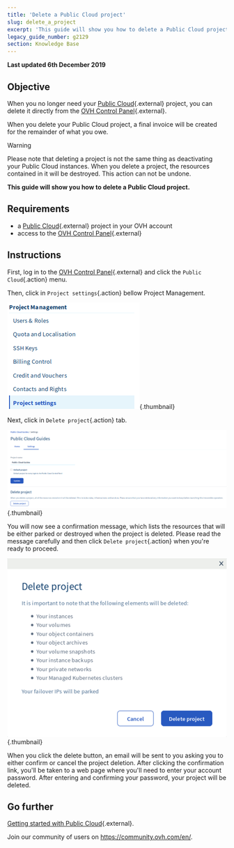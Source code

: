 ```yaml
---
title: 'Delete a Public Cloud project'
slug: delete_a_project
excerpt: 'This guide will show you how to delete a Public Cloud project'
legacy_guide_number: g2129
section: Knowledge Base
---
```


**Last updated 6th December 2019**

## Objective

When you no longer need your [Public Cloud](https://docs.ovh.com/gb/en/public-cloud/){.external} project, you can delete it directly from the [OVH Control Panel](https://www.ovh.com/auth/?action=gotomanager){.external}.

When you delete your Public Cloud project, a final invoice will be created for the remainder of what you owe.

> [!warning]
>
Please note that deleting a project is not the same thing as deactivating your Public Cloud instances. When you delete a project, the resources contained in it will be destroyed. This action can not be undone.
>

**This guide will show you how to delete a Public Cloud project.**

## Requirements

* a [Public Cloud](https://docs.ovh.com/gb/en/public-cloud/){.external} project in your OVH account
* access to the [OVH Control Panel](https://www.ovh.com/auth/?action=gotomanager){.external}

## Instructions

First, log in to the [OVH Control Panel](https://www.ovh.com/auth/?action=gotomanager){.external} and click the `Public Cloud`{.action} menu.

Then, click in `Project settings`{.action} bellow Project Management.

![cloud menu](images/deleteproject.png){.thumbnail}

Next, click in `Delete project`{.action} tab.

![compute tab](images/deleteproject1.png){.thumbnail}

You will now see a confirmation message, which lists the resources that will be either parked or destroyed when the project is deleted. Please read the message carefully and then click `Delete project`{.action} when you're ready to proceed.

![compute tab](images/deleteproject2.png){.thumbnail}

When you click the delete button, an email will be sent to you asking you to either confirm or cancel the project deletion. After clicking the confirmation link, you'll be taken to a web page where you'll need to enter your account password. After entering and confirming your password, your project will be deleted.

## Go further

[Getting started with Public Cloud](https://docs.ovh.com/gb/en/public-cloud/getting_started_with_public_cloud_logging_in_and_creating_a_project/){.external}.

Join our community of users on <https://community.ovh.com/en/>.

